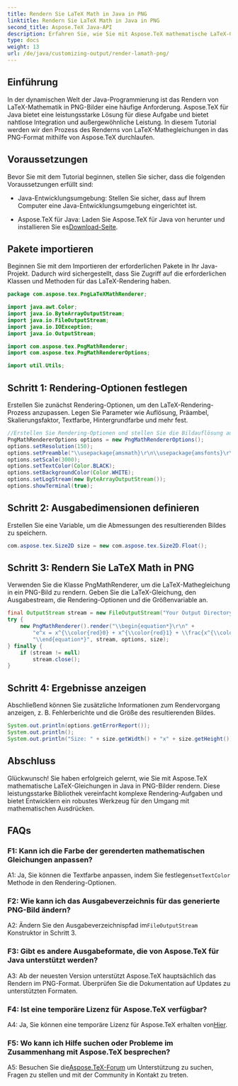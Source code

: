 ```yaml
---
title: Rendern Sie LaTeX Math in Java in PNG
linktitle: Rendern Sie LaTeX Math in Java in PNG
second_title: Aspose.TeX Java-API
description: Erfahren Sie, wie Sie mit Aspose.TeX mathematische LaTeX-Gleichungen in Java in PNG-Bilder rendern. Schritt-für-Schritt-Anleitung für nahtlose Integration und außergewöhnliche Leistung.
type: docs
weight: 13
url: /de/java/customizing-output/render-lamath-png/
---
```

## Einführung

In der dynamischen Welt der Java-Programmierung ist das Rendern von LaTeX-Mathematik in PNG-Bilder eine häufige Anforderung. Aspose.TeX für Java bietet eine leistungsstarke Lösung für diese Aufgabe und bietet nahtlose Integration und außergewöhnliche Leistung. In diesem Tutorial werden wir den Prozess des Renderns von LaTeX-Mathegleichungen in das PNG-Format mithilfe von Aspose.TeX durchlaufen.

## Voraussetzungen

Bevor Sie mit dem Tutorial beginnen, stellen Sie sicher, dass die folgenden Voraussetzungen erfüllt sind:

- Java-Entwicklungsumgebung: Stellen Sie sicher, dass auf Ihrem Computer eine Java-Entwicklungsumgebung eingerichtet ist.

-  Aspose.TeX für Java: Laden Sie Aspose.TeX für Java von herunter und installieren Sie es[Download-Seite](https://releases.aspose.com/tex/java/).

## Pakete importieren

Beginnen Sie mit dem Importieren der erforderlichen Pakete in Ihr Java-Projekt. Dadurch wird sichergestellt, dass Sie Zugriff auf die erforderlichen Klassen und Methoden für das LaTeX-Rendering haben.

```java
package com.aspose.tex.PngLaTeXMathRenderer;

import java.awt.Color;
import java.io.ByteArrayOutputStream;
import java.io.FileOutputStream;
import java.io.IOException;
import java.io.OutputStream;

import com.aspose.tex.PngMathRenderer;
import com.aspose.tex.PngMathRendererOptions;

import util.Utils;
```

## Schritt 1: Rendering-Optionen festlegen

Erstellen Sie zunächst Rendering-Optionen, um den LaTeX-Rendering-Prozess anzupassen. Legen Sie Parameter wie Auflösung, Präambel, Skalierungsfaktor, Textfarbe, Hintergrundfarbe und mehr fest.

```java
//Erstellen Sie Rendering-Optionen und stellen Sie die Bildauflösung auf 150 dpi ein.
PngMathRendererOptions options = new PngMathRendererOptions();
options.setResolution(150);
options.setPreamble("\\usepackage{amsmath}\r\n\\usepackage{amsfonts}\r\n\\usepackage{amssymb}\r\n\\usepackage{color}");
options.setScale(3000);
options.setTextColor(Color.BLACK);
options.setBackgroundColor(Color.WHITE);
options.setLogStream(new ByteArrayOutputStream());
options.showTerminal(true);
```

## Schritt 2: Ausgabedimensionen definieren

Erstellen Sie eine Variable, um die Abmessungen des resultierenden Bildes zu speichern.

```java
com.aspose.tex.Size2D size = new com.aspose.tex.Size2D.Float();
```

## Schritt 3: Rendern Sie LaTeX Math in PNG

Verwenden Sie die Klasse PngMathRenderer, um die LaTeX-Mathegleichung in ein PNG-Bild zu rendern. Geben Sie die LaTeX-Gleichung, den Ausgabestream, die Rendering-Optionen und die Größenvariable an.

```java
final OutputStream stream = new FileOutputStream("Your Output Directory" + "math-formula.png");
try {
    new PngMathRenderer().render("\\begin{equation*}\r\n" +
        "e^x = x^{\\color{red}0} + x^{\\color{red}1} + \\frac{x^{\\color{red}2}}{2} + \\frac{x^{\\color{red}3}}{6} + \\cdots = \\sum_{n\\geq 0} \\frac{x^{\\color{red}n}}{n!}\r\n" +
        "\\end{equation*}", stream, options, size);
} finally {
    if (stream != null)
        stream.close();
}
```

## Schritt 4: Ergebnisse anzeigen

Abschließend können Sie zusätzliche Informationen zum Rendervorgang anzeigen, z. B. Fehlerberichte und die Größe des resultierenden Bildes.

```java
System.out.println(options.getErrorReport());
System.out.println();
System.out.println("Size: " + size.getWidth() + "x" + size.getHeight());
```

## Abschluss

Glückwunsch! Sie haben erfolgreich gelernt, wie Sie mit Aspose.TeX mathematische LaTeX-Gleichungen in Java in PNG-Bilder rendern. Diese leistungsstarke Bibliothek vereinfacht komplexe Rendering-Aufgaben und bietet Entwicklern ein robustes Werkzeug für den Umgang mit mathematischen Ausdrücken.

## FAQs

### F1: Kann ich die Farbe der gerenderten mathematischen Gleichungen anpassen?

 A1: Ja, Sie können die Textfarbe anpassen, indem Sie festlegen`setTextColor` Methode in den Rendering-Optionen.

### F2: Wie kann ich das Ausgabeverzeichnis für das generierte PNG-Bild ändern?

 A2: Ändern Sie den Ausgabeverzeichnispfad im`FileOutputStream` Konstruktor in Schritt 3.

### F3: Gibt es andere Ausgabeformate, die von Aspose.TeX für Java unterstützt werden?

A3: Ab der neuesten Version unterstützt Aspose.TeX hauptsächlich das Rendern im PNG-Format. Überprüfen Sie die Dokumentation auf Updates zu unterstützten Formaten.

### F4: Ist eine temporäre Lizenz für Aspose.TeX verfügbar?

 A4: Ja, Sie können eine temporäre Lizenz für Aspose.TeX erhalten von[Hier](https://purchase.aspose.com/temporary-license/).

### F5: Wo kann ich Hilfe suchen oder Probleme im Zusammenhang mit Aspose.TeX besprechen?

 A5: Besuchen Sie die[Aspose.TeX-Forum](https://forum.aspose.com/c/tex/47) um Unterstützung zu suchen, Fragen zu stellen und mit der Community in Kontakt zu treten.